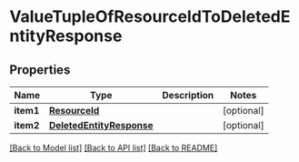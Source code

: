 # ValueTupleOfResourceIdToDeletedEntityResponse

## Properties
Name | Type | Description | Notes
------------ | ------------- | ------------- | -------------
**item1** | [**ResourceId**](ResourceId.md) |  | [optional] 
**item2** | [**DeletedEntityResponse**](DeletedEntityResponse.md) |  | [optional] 

[[Back to Model list]](../README.md#documentation-for-models) [[Back to API list]](../README.md#documentation-for-api-endpoints) [[Back to README]](../README.md)


